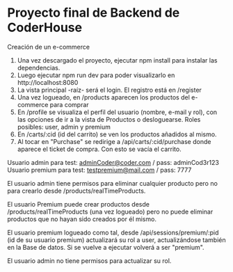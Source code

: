 # Proyecto final de Backend de CoderHouse
Creación de un e-commerce
1) Una vez descargado el proyecto, ejecutar npm install para instalar las dependencias.
2) Luego ejecutar npm run dev para poder visualizarlo en http://localhost:8080
3) La vista principal -raíz- será el login. El registro está en /register
4) Una vez logueado, en /products aparecen los productos del e-commerce para comprar
5) En /profile se visualiza el perfil del usuario (nombre, e-mail y rol), con las opciones de ir a la vista de Productos o desloguearse. Roles posibles: user, admin y premium
6) En /carts/:cid (id del carrito) se ven los productos añadidos al mismo.
7) Al tocar en "Purchase" se redirige a /api/carts/:cid/purchase donde aparece el ticket de compra. Con esto se vacía el carrito.

Usuario admin para test: adminCoder@coder.com / pass: adminCod3r123
Usuario premium para test: testpremium@mail.com / pass: 7777

El usuario admin tiene permisos para eliminar cualquier producto pero no para crearlo desde /products/realTimeProducts.


El usuario Premium puede crear productos desde /products/realTimeProducts (una vez logueado) pero no puede eliminar productos que no hayan sido creados por él mismo.


El usuario premium logueado como tal, desde /api/sessions/premium/:pid (id de su usuario premium) actualizará su rol a user, actualizándose también en la Base de datos. Si se vuelve a ejecutar volverá a ser "premium".


El usuario admin no tiene permisos para actualizar su rol.

